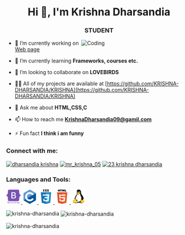 
<h1 align="center">Hi 👋, I'm Krishna Dharsandia</h1>
<h3 align="center">STUDENT</h3>
<img align="right" alt="Coding" width="300" src="https://cdn.dribbble.com/users/1162077/screenshots/3848914/programmer.gif">

- 🔭 I’m currently working on [Web page](https://github.com/KRISHNA-DHARSANDIA/Web-page)

- 🌱 I’m currently learning **Frameworks, courses etc.**

- 👯 I’m looking to collaborate on **LOVEBIRDS**

- 👨‍💻 All of my projects are available at [https://github.com/KRISHNA-DHARSANDIA/KRISHNA](https://github.com/KRISHNA-DHARSANDIA/KRISHNA)

- 💬 Ask me about **HTML,CSS,C**

- 📫 How to reach me **KrishnaDharsandia09@gamil.com**

- ⚡ Fun fact **I think i am funny**

<h3 align="left">Connect with me:</h3>
<p align="left">
<a href="https://fb.com/dharsandia krishna" target="blank"><img align="center" src="https://raw.githubusercontent.com/rahuldkjain/github-profile-readme-generator/master/src/images/icons/Social/facebook.svg" alt="dharsandia krishna" height="30" width="40" /></a>
<a href="https://instagram.com/mr_krishna_05" target="blank"><img align="center" src="https://raw.githubusercontent.com/rahuldkjain/github-profile-readme-generator/master/src/images/icons/Social/instagram.svg" alt="mr_krishna_05" height="30" width="40" /></a>
<a href="https://www.hackerrank.com/23 krishna dharsandia" target="blank"><img align="center" src="https://raw.githubusercontent.com/rahuldkjain/github-profile-readme-generator/master/src/images/icons/Social/hackerrank.svg" alt="23 krishna dharsandia" height="30" width="40" /></a>
</p>

<h3 align="left">Languages and Tools:</h3>
<p align="left"> <a href="https://getbootstrap.com" target="_blank" rel="noreferrer"> <img src="https://raw.githubusercontent.com/devicons/devicon/master/icons/bootstrap/bootstrap-plain-wordmark.svg" alt="bootstrap" width="40" height="40"/> </a> <a href="https://www.cprogramming.com/" target="_blank" rel="noreferrer"> <img src="https://raw.githubusercontent.com/devicons/devicon/master/icons/c/c-original.svg" alt="c" width="40" height="40"/> </a> <a href="https://www.w3schools.com/css/" target="_blank" rel="noreferrer"> <img src="https://raw.githubusercontent.com/devicons/devicon/master/icons/css3/css3-original-wordmark.svg" alt="css3" width="40" height="40"/> </a> <a href="https://www.w3.org/html/" target="_blank" rel="noreferrer"> <img src="https://raw.githubusercontent.com/devicons/devicon/master/icons/html5/html5-original-wordmark.svg" alt="html5" width="40" height="40"/> </a> <a href="https://www.linux.org/" target="_blank" rel="noreferrer"> <img src="https://raw.githubusercontent.com/devicons/devicon/master/icons/linux/linux-original.svg" alt="linux" width="40" height="40"/> </a> </p>

<p><img align="left" src="https://github-readme-stats.vercel.app/api/top-langs?username=krishna-dharsandia&show_icons=true&locale=en&layout=compact" alt="krishna-dharsandia" /></p>

<p>&nbsp;<img align="center" src="https://github-readme-stats.vercel.app/api?username=krishna-dharsandia&show_icons=true&locale=en" alt="krishna-dharsandia" /></p>

<p><img align="center" src="https://github-readme-streak-stats.herokuapp.com/?user=krishna-dharsandia&" alt="krishna-dharsandia" /></p>
